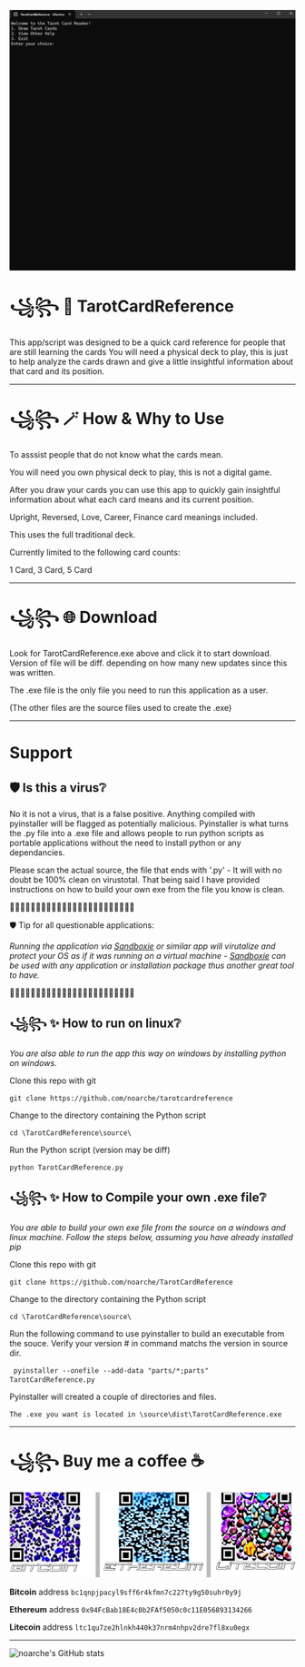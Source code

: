 
![TarotCardReferenceScreenshot](https://github.com/noarche/TarotCardReference/blob/main/source/TarotCardReference.gif?raw=true)


# ꧁꧂ 🔮 TarotCardReference

 This app/script was designed to be a quick card reference for people that are still learning the cards
You will need a physical deck to play, this is just to help analyze the cards drawn and give a little insightful information about that card and its position.

------------------------------------------------

# ꧁꧂ 🪄 How & Why to Use

To asssist people that do not know what the cards mean. 

You will need you own physical deck to play, this is not a digital game. 

After you draw your cards you can use this app to quickly gain insightful information about what each card means and its current position. 

Upright, Reversed, Love, Career, Finance card meanings included. 

This uses the full traditional deck.

Currently limited to the following card counts:

1 Card, 3 Card, 5 Card


------------------------------------------------

# ꧁꧂ 🌐 Download

Look for TarotCardReference.exe above and click it to start download. Version of file will be diff. depending on how many new 
 updates since this was written. 

The .exe file is the only file you need to run this application as a user. 

(The other files are the source files used to create the .exe)

------------------------------------------------

# Support

## 🛡️ Is this a virus❔

No it is not a virus, that is a false positive. Anything compiled with pyinstaller will be flagged as potentially malicious. Pyinstaller is what turns the .py file into a .exe file and allows people to run python scripts as portable applications without the need to install python or any dependancies.  

Please scan the actual source, the file that ends with '.py' -  It will with no doubt be 100% clean on virustotal.  That being said I have provided instructions on how to build your own exe from the file you know is clean. 


🔻🔻🔻🔻🔻🔻🔻🔻🔻🔻🔻🔻🔻🔻🔻🔻🔻🔻🔻🔻🔻🔻🔻🔻

🛡️ Tip for all questionable applications: 

*Running the application via [Sandboxie](https://sandboxie-plus.com/downloads/) or similar app will virutalize and protect your OS as if it was running on a virtual machine - [Sandboxie](https://sandboxie-plus.com/downloads/) can be used with any application or installation package thus another great tool to have.* 

🔺🔺🔺🔺🔺🔺🔺🔺🔺🔺🔺🔺🔺🔺🔺🔺🔺🔺🔺🔺🔺🔺🔺🔺


## ꧁꧂ ✨ How to run on linux❔ 

*You are also able to run the app this way on windows by installing python on windows.* 

Clone this repo with git

    git clone https://github.com/noarche/tarotcardreference


Change to the directory containing the Python script

    cd \TarotCardReference\source\

Run the Python script (version may be diff)

    python TarotCardReference.py



## ꧁꧂ ✨ How to Compile your own .exe file❔ 

*You are able to build your own exe file from the source on a windows and linux machine. Follow the steps below, assuming you have already installed pip*

Clone this repo with git

    git clone https://github.com/noarche/TarotCardReference


Change to the directory containing the Python script
  	
    cd \TarotCardReference\source\

Run the following command to use pyinstaller to build an executable from the souce. Verify your version # in command matchs the version in source  dir. 
     
     pyinstaller --onefile --add-data "parts/*;parts" TarotCardReference.py

Pyinstaller will created a couple of directories and files. 

    The .exe you want is located in \source\dist\TarotCardReference.exe




-------------------------------------------------------------------

# ꧁꧂  Buy me a coffee ☕

![qrCode](https://raw.githubusercontent.com/noarche/cd-ripper/main/unrelated-ignore/CryptoQRcodes.png)

**Bitcoin** address `bc1qnpjpacyl9sff6r4kfmn7c227ty9g50suhr0y9j`


**Ethereum** address `0x94FcBab18E4c0b2FAf5050c0c11E056893134266`


**Litecoin** address `ltc1qu7ze2hlnkh440k37nrm4nhpv2dre7fl8xu0egx`



-------------------------------------------------------------------

![noarche's GitHub stats](https://github-readme-stats.vercel.app/api?username=noarche&show_icons=true&theme=transparent)


